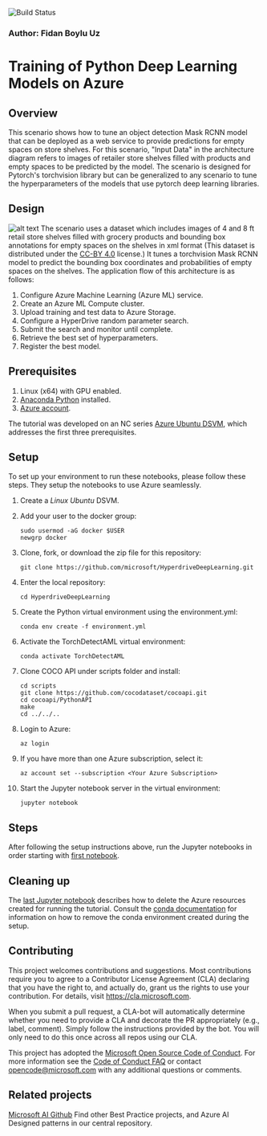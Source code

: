 ![Build Status](https://dev.azure.com/customai/HyperdriveDeepLearning/_apis/build/status/microsoft.HyperdriveDeepLearning?branchName=master)

### Author: Fidan Boylu Uz

# Training of Python Deep Learning Models on Azure 

## Overview

This scenario shows how to tune an object detection Mask RCNN model that can be deployed as a web service to provide predictions for empty spaces on store shelves. For this scenario, "Input Data" in the architecture diagram refers to images of retailer store shelves filled with products and empty spaces to be predicted by the model. The scenario is designed for Pytorch's torchvision library but can be generalized to any scenario to tune the hyperparameters of the models that use pytorch deep learning libraries. 

## Design

![alt text](Design.png "Design")
The scenario uses a dataset which includes images of 4 and 8 ft retail store shelves filled with grocery products and bounding box annotations for empty spaces on the shelves in xml format (This dataset is distributed under the [CC-BY 4.0](https://creativecommons.org/licenses/by/4.0/) license.) It tunes a torchvision Mask RCNN model to predict the bounding box coordinates and probabilities of empty spaces on the shelves. The application flow of this architecture is as follows:

1. Configure Azure Machine Learning (Azure ML) service.
2. Create an Azure ML Compute cluster.
3. Upload training and test data to Azure Storage.
4. Configure a HyperDrive random parameter search.
5. Submit the search and monitor until complete.
6. Retrieve the best set of hyperparameters.
7. Register the best model.

## Prerequisites

1. Linux (x64) with GPU enabled.
2. [Anaconda Python](https://www.anaconda.com/download) installed.
3. [Azure account](https://azure.microsoft.com).

The tutorial was developed on an NC series [Azure Ubuntu
DSVM](https://docs.microsoft.com/en-us/azure/machine-learning/data-science-virtual-machine/dsvm-ubuntu-intro),
which addresses the first three prerequisites.

## Setup

To set up your environment to run these notebooks, please follow these steps.  They setup the notebooks to use Azure seamlessly.

1. Create a _Linux_ _Ubuntu_ DSVM.
2. Add your user to the docker group:
    ```
    sudo usermod -aG docker $USER
    newgrp docker
    ```
2. Clone, fork, or download the zip file for this repository:
   ```
   git clone https://github.com/microsoft/HyperdriveDeepLearning.git
   ```
3. Enter the local repository:
   ```
   cd HyperdriveDeepLearning
   ```
4. Create the Python virtual environment using the environment.yml:
   ```
   conda env create -f environment.yml
   ```
5. Activate the TorchDetectAML virtual environment:
   ```
   conda activate TorchDetectAML
   ```
6. Clone COCO API under scripts folder and install:
    ```
    cd scripts
    git clone https://github.com/cocodataset/cocoapi.git
    cd cocoapi/PythonAPI
    make
    cd ../../..
    ```
   
7. Login to Azure:
   ```
   az login
   ```
8. If you have more than one Azure subscription, select it:
   ```
   az account set --subscription <Your Azure Subscription>
   ```
9. Start the Jupyter notebook server in the virtual environment:
   ```
   jupyter notebook
   ```

## Steps

After following the setup instructions above, run the Jupyter notebooks in order starting with [first notebook](https://github.com/Microsoft/MLHyperparameterTuning/blob/master/00_.ipynb).

## Cleaning up

The [last Jupyter notebook](05_Tear_Down.ipynb) describes how to delete the Azure resources created for running the tutorial. Consult the [conda documentation](https://docs.conda.io) for information on how to remove the conda environment created during the setup.

## Contributing

This project welcomes contributions and suggestions.  Most contributions require you to agree to a Contributor License Agreement (CLA) declaring that you have the right to, and actually do, grant us the rights to use your contribution. For details, visit https://cla.microsoft.com.

When you submit a pull request, a CLA-bot will automatically determine whether you need to provide a CLA and decorate the PR appropriately (e.g., label, comment). Simply follow the instructions provided by the bot. You will only need to do this once across all repos using our CLA.

This project has adopted the [Microsoft Open Source Code of Conduct](https://opensource.microsoft.com/codeofconduct/). For more information see the [Code of Conduct FAQ](https://opensource.microsoft.com/codeofconduct/faq/) or contact [opencode@microsoft.com](mailto:opencode@microsoft.com) with any additional questions or comments.

## Related projects

[Microsoft AI Github](https://github.com/microsoft/ai) Find other Best Practice projects, and Azure AI Designed patterns in our central repository. 
